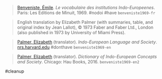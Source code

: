 > [Benveniste, Émile](benveniste.md). *Le vocabulaire des institutions Indo-Europeenes*. Paris: Les Editions de Minuit, 1969.
> #nodoi #have `benveniste1969-fr`

> English translation by Elizabeth Palmer (with summaries, table, and original index by Jean Lallot), © 1973 Faber and Faber Ltd., London (also published in 1973 by University of Miami Press).

> [Palmer, Elizabeth](palmer-e.md) (translator). *Indo-European Language and Society*.
> [nrs.harvard.edu](http://nrs.harvard.edu/urn-3:hul.ebook:CHS_Benveniste.Indo-European_Language_and_Society.1973) #donthave `benveniste1969-en`

> [Palmer, Elizabeth](palmer-e.md) (translator). *Dictionary of Indo-European Concepts and Society*. Chicago: Hau Books, 2016. `benveniste1969-en2`

#cleanup 